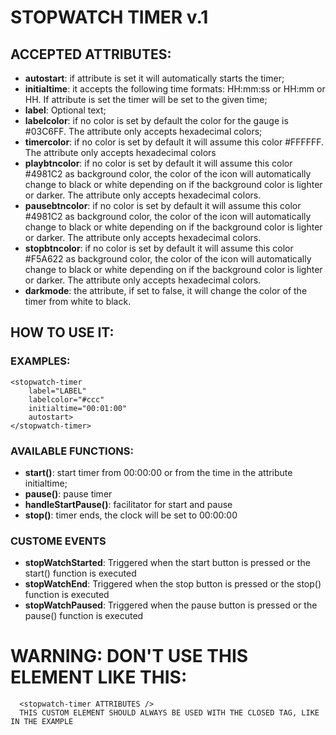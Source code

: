 # STOPWATCH TIMER v.1

## ACCEPTED ATTRIBUTES:
* **autostart**: if attribute is set it will automatically starts the timer;
* **initialtime**: it accepts the following time formats: HH:mm:ss or HH:mm or HH. If attribute is set the timer will be
    set to the given time;
* **label**: Optional text;
* **labelcolor**: if no color is set by default the color for the gauge is #03C6FF. The attribute only accepts hexadecimal
    colors;
* **timercolor**: if no color is set by default it will assume this color #FFFFFF. The attribute only accepts
    hexadecimal colors
* **playbtncolor**: if no color is set by default it will assume this color #4981C2 as background color, the color of the
    icon will automatically change to black or white depending on if the background color is lighter or
    darker. The attribute only accepts hexadecimal colors.
* **pausebtncolor**: if no color is set by default it will assume this color #4981C2 as background color, the color of the
    icon will automatically change to black or white depending on if the background color is lighter or
    darker. The attribute only accepts hexadecimal colors.
* **stopbtncolor**: if no color is set by default it will assume this color #F5A622 as background color, the color of the
    icon will automatically change to black or white depending on if the background color is lighter or
    darker. The attribute only accepts hexadecimal colors.
* **darkmode**: the attribute, if set to false, it will change the color of the timer from white to black.

## HOW TO USE IT:
### EXAMPLES:
    <stopwatch-timer 
        label="LABEL"
        labelcolor="#ccc"
        initialtime="00:01:00"
        autostart>
    </stopwatch-timer>



### AVAILABLE FUNCTIONS:
* **start()**: start timer from 00:00:00 or from the time in the attribute initialtime;
* **pause()**: pause timer
* **handleStartPause()**: facilitator for start and pause
* **stop()**: timer ends, the clock will be set to 00:00:00

### CUSTOME EVENTS
* **stopWatchStarted**: Triggered when the start button is pressed or the start() function is executed
* **stopWatchEnd**: Triggered when the stop button is pressed or the stop() function is executed
* **stopWatchPaused**: Triggered when the pause button is pressed or the pause() function is executed

# WARNING: DON'T USE THIS ELEMENT LIKE THIS:
      <stopwatch-timer ATTRIBUTES />
      THIS CUSTOM ELEMENT SHOULD ALWAYS BE USED WITH THE CLOSED TAG, LIKE IN THE EXAMPLE


